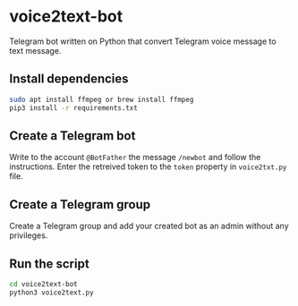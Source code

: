 # voice2text-bot

Telegram bot written on Python that convert Telegram voice message to text message. 

## Install dependencies

```bash
sudo apt install ffmpeg or brew install ffmpeg
pip3 install -r requirements.txt
```

## Create a Telegram bot

Write to the account `@BotFather` the message `/newbot` and follow the
instructions. Enter the retreived token to the `token` property in `voice2txt.py` file.

## Create a Telegram group

Create a Telegram group and add your created bot as an admin without any
privileges.

## Run the script

```bash
cd voice2text-bot
python3 voice2text.py
```